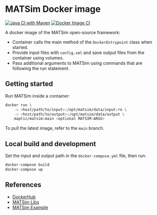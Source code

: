 # MATSim Docker image

[![Java CI with Maven](https://github.com/maptic/matsim-docker/actions/workflows/maven.yml/badge.svg)](https://github.com/maptic/matsim-docker/actions/workflows/maven.yml)
[![Docker Image CI](https://github.com/maptic/matsim-docker/actions/workflows/docker-image.yml/badge.svg)](https://github.com/maptic/matsim-docker/actions/workflows/docker-image.yml)

A docker image of the MATSim open-source framework:

* Container calls the main method of the `DockerEntrypoint` class when started.
* Provide input files with `config.xml` and save output files from the container using volumes.
* Pass additional arguments to MATSim using commands that are following the run statement.

## Getting started

Run MATSim inside a container:

```sh
docker run \
    -v <host/path/to/input>:/opt/matsim/data/input:ro \
    -v <host/path/to/output>:/opt/matsim/data/output \
    maptic/matsim:main <optional MATSIM-ARGS>
```

To pull the latest image, refer to the `main` branch.

## Local build and development

Set the input and output path in the `docker-compose.yml` file, then run:

```sh
docker-compose build
docker-compose up
```

## References

* [DockerHub](https://hub.docker.com/r/maptic/matsim)
* [MATSim Libs](https://github.com/matsim-org/matsim-libs)
* [MATSim Example](https://github.com/matsim-org/matsim-example-project)
